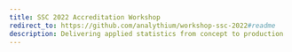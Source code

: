 ```yaml
---
title: SSC 2022 Accreditation Workshop
redirect_to: https://github.com/analythium/workshop-ssc-2022#readme
description: Delivering applied statistics from concept to production
---
```

